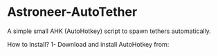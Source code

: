 # Astroneer-AutoTether
A simple small AHK (AutoHotkey) script to spawn tethers automatically.

How to Install?
1- Download and install AutoHotkey from:
